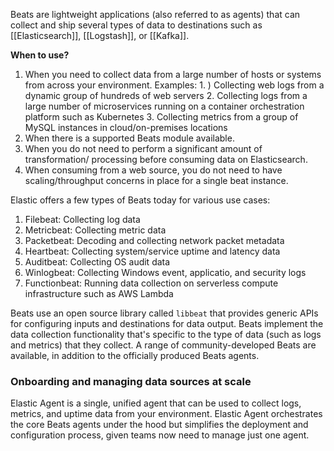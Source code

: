 Beats are lightweight applications (also referred to as agents) that can collect and ship several types of data to destinations such as [[Elasticsearch]], [[Logstash]], or [[Kafka]].

**When to use?**
1. When you need to collect data from a large number of hosts or systems from across your environment. 
   Examples:
	   1. ) Collecting web logs from a dynamic group of hundreds of web servers
	   2. Collecting logs from a large number of microservices running on a container orchestration platform such as Kubernetes
	   3. Collecting metrics from a group of MySQL instances in cloud/on-premises locations
2. When there is a supported Beats module available.
3. When you do not need to perform a significant amount of transformation/ processing before consuming data on Elasticsearch.
4. When consuming from a web source, you do not need to have scaling/throughput concerns in place for a single beat instance.

Elastic offers a few types of Beats today for various use cases: 
1. Filebeat: Collecting log data
2. Metricbeat: Collecting metric data
3. Packetbeat: Decoding and collecting network packet metadata
4. Heartbeat: Collecting system/service uptime and latency data
5. Auditbeat: Collecting OS audit data 
6. Winlogbeat: Collecting Windows event, applicatio, and security logs
7. Functionbeat: Running data collection on serverless compute infrastructure such as AWS Lambda

Beats use an open source library called `libbeat` that provides generic APIs for configuring inputs and destinations for data output. 
Beats implement the data collection functionality that's specific to the type of data (such as logs and metrics) that they collect. A range of community-developed Beats are available, in addition to the officially produced Beats agents.

### Onboarding and managing data sources at scale

Elastic Agent is a single, unified agent that can be used to collect logs, metrics, and uptime data from your environment. Elastic Agent orchestrates the core Beats agents under the hood but simplifies the deployment and configuration process, given teams now need to manage just one agent.